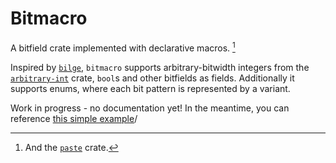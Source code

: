 # Bitmacro

A bitfield crate implemented with declarative macros. [^1]

[^1]: And the [`paste`](https://github.com/dtolnay/paste) crate.

Inspired by [`bilge`](https://github.com/hecatia-elegua/bilge), `bitmacro` supports arbitrary-bitwidth integers from the [`arbitrary-int`](https://github.com/danlehmann/arbitrary-int) crate, `bool`s and other bitfields as fields. Additionally it supports enums, where each bit pattern is represented by a variant.

Work in progress - no documentation yet! In the meantime, you can reference [this simple example](examples/simple.rs)/
